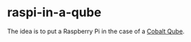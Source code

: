 raspi-in-a-qube
===============

The idea is to put a Raspberry Pi in the case of a [Cobalt Qube](http://en.wikipedia.org/wiki/Cobalt_Qube).
